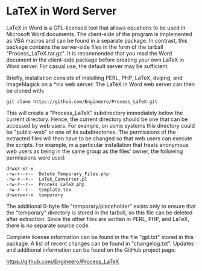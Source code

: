 # LaTeX in Word Server

LaTeX in Word is a GPL-licensed tool that allows equations to be used in
Microsoft Word documents. The client-side of the program is implemented as VBA
macros and can be found in a separate package. In contrast, this package
contains the server-side files in the form of the tarball
"Process\_LaTeX.tar.gz". It is recommended that you read the Word document in
the client-side package before creating your own LaTeX in Word server. For
casual use, the default server may be sufficient.

Briefly, installation consists of installing PERL, PHP, LaTeX, dvipng, and
ImageMagick on a \*nix web server. The LaTeX in Word web server can then be
cloned with:

    git clone https://github.com/Engineero/Process_LaTeX.git

This will create a "Process\_LaTeX" subdirectory immediately below the current
directory. Hence, the current directory should be one that can be accessed by
web users. For example, on some systems this directory could be "public-web" or
one of its subdirectories. The permissions of the extracted files will then
have to be changed so that web users can execute the scripts. For example, in a
particular installation that treats anonymous web users as being in the same
group as the files' owner, the following permissions were used:

    drwxr-xr-x  .
    -rw-r--r--  Delete_Temporary_Files.php
    -rw-r--r--  LaTeX_Converter.pl
    -rw-r--r--  Process_LaTeX.php
    -rw-r--r--  template.tex
    drwxrwxr-x  temporary

The additional 0-byte file "temporary/placeholder" exists only to ensure that
the "temporary" directory is stored in the tarball, so this file can be deleted
after extraction. Since the other files are written in PERL, PHP, and LaTeX,
there is no separate source code.

Complete license information can be found in the file "gpl.txt" stored in this
package. A list of recent changes can be found in "changelog.txt". Updates and
additional information can be found on the GitHub project page:

<https://github.com/Engineero/Process_LaTeX>

